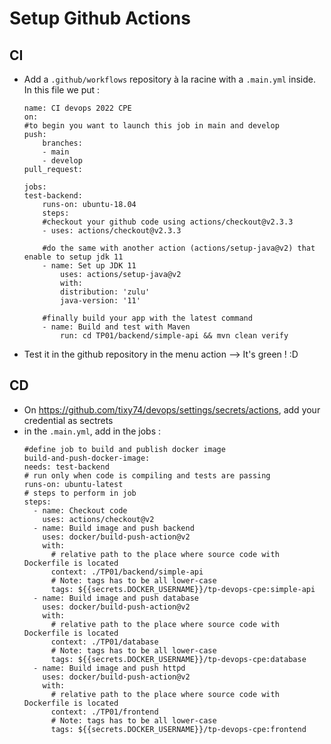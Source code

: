 # Setup Github Actions
## CI
- Add a ``.github/workflows`` repository à la racine with a ``.main.yml`` inside. In this file we put :
    ```
    name: CI devops 2022 CPE
    on:
    #to begin you want to launch this job in main and develop
    push:
        branches: 
        - main
        - develop
    pull_request:

    jobs:
    test-backend:
        runs-on: ubuntu-18.04
        steps:
        #checkout your github code using actions/checkout@v2.3.3
        - uses: actions/checkout@v2.3.3
        
        #do the same with another action (actions/setup-java@v2) that enable to setup jdk 11
        - name: Set up JDK 11
            uses: actions/setup-java@v2
            with:
            distribution: 'zulu'
            java-version: '11'
        
        #finally build your app with the latest command
        - name: Build and test with Maven
            run: cd TP01/backend/simple-api && mvn clean verify
    ```
- Test it in the github repository in the menu action --> It's green ! :D 
## CD
- On https://github.com/tixy74/devops/settings/secrets/actions, add your credential as sectrets
- in the `.main.yml`, add in the jobs : 
    ```
    #define job to build and publish docker image
  build-and-push-docker-image:
    needs: test-backend
    # run only when code is compiling and tests are passing
    runs-on: ubuntu-latest
    # steps to perform in job
    steps:
      - name: Checkout code
        uses: actions/checkout@v2
      - name: Build image and push backend
        uses: docker/build-push-action@v2
        with:
          # relative path to the place where source code with Dockerfile is located
          context: ./TP01/backend/simple-api
          # Note: tags has to be all lower-case
          tags: ${{secrets.DOCKER_USERNAME}}/tp-devops-cpe:simple-api
      - name: Build image and push database
        uses: docker/build-push-action@v2
        with:
          # relative path to the place where source code with Dockerfile is located
          context: ./TP01/database
          # Note: tags has to be all lower-case
          tags: ${{secrets.DOCKER_USERNAME}}/tp-devops-cpe:database
      - name: Build image and push httpd
        uses: docker/build-push-action@v2
        with:
          # relative path to the place where source code with Dockerfile is located
          context: ./TP01/frontend
          # Note: tags has to be all lower-case
          tags: ${{secrets.DOCKER_USERNAME}}/tp-devops-cpe:frontend
    ```
